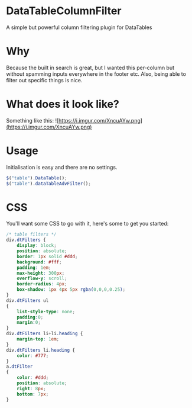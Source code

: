 # DataTableColumnFilter
A simple but powerful column filtering plugin for DataTables

# Why
Because the built in search is great, but I wanted this per-column but without spamming inputs everywhere in the footer etc. Also, being able to filter out specific things is nice.

# What does it look like?
Something like this:
![https://i.imgur.com/XncuAYw.png](https://i.imgur.com/XncuAYw.png)

# Usage
Initialisation is easy and there are no settings.
```javascript
$("table").DataTable();
$("table").dataTableAdvFilter();
```

# CSS
You'll want some CSS to go with it, here's some to get you started:
```css
/* table filters */
div.dtFilters {
    display: block;
    position: absolute;
    border: 1px solid #ddd;
    background: #fff;
    padding: 1em;
    max-height: 300px;
    overflow-y: scroll;
    border-radius: 4px;
    box-shadow: 1px 4px 5px rgba(0,0,0,0.25);
}
div.dtFilters ul
{
    list-style-type: none;
    padding:0;
    margin:0;
}
div.dtFilters li+li.heading {
    margin-top: 1em;
}
div.dtFilters li.heading {
    color: #777;
}
a.dtFilter
{
    color: #ddd;
    position: absolute;
    right: 8px;
    bottom: 7px;
}
```
